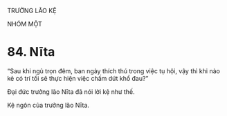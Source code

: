 TRƯỞNG LÃO KỆ

NHÓM MỘT

# 84. Nīta

“Sau khi ngủ trọn đêm, ban ngày thích thú trong việc tụ hội, vậy thì khi nào kẻ có trí tồi sẽ thực hiện việc chấm dứt khổ đau?”

Đại đức trưởng lão Nīta đã nói lời kệ như thế.

Kệ ngôn của trưởng lão Nīta.
